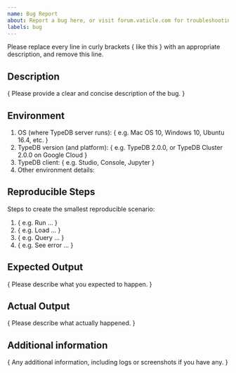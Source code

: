 ```yaml
---
name: Bug Report
about: Report a bug here, or visit forum.vaticle.com for troubleshooting discussions
labels: bug
---
```


Please replace every line in curly brackets { like this } with an appropriate description, and remove this line.

## Description

{ Please provide a clear and concise description of the bug. }

## Environment

1. OS (where TypeDB server runs): { e.g. Mac OS 10, Windows 10, Ubuntu 16.4, etc. }
2. TypeDB version (and platform): { e.g. TypeDB 2.0.0, or TypeDB Cluster 2.0.0 on Google Cloud }
3. TypeDB client: { e.g. Studio, Console, Jupyter }
4. Other environment details:

## Reproducible Steps

Steps to create the smallest reproducible scenario:
1. { e.g. Run ... }
2. { e.g. Load ... }
3. { e.g. Query ... }
4. { e.g. See error ... }

## Expected Output

{ Please describe what you expected to happen. }

## Actual Output

{ Please describe what actually happened. }
 
## Additional information

{ Any additional information, including logs or screenshots if you have any. }